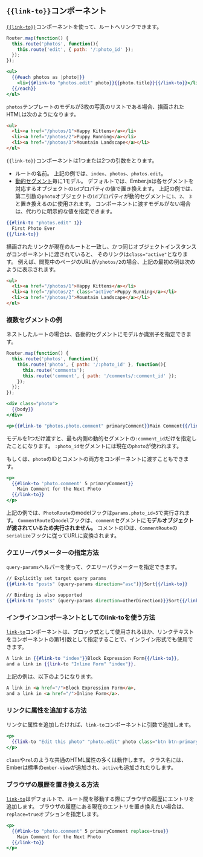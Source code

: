 <!--
## The `{{link-to}}` Component
-->

## `{{link-to}}`コンポーネント

<!--
You create a link to a route using the
[`{{link-to}}`](https://www.emberjs.com/api/ember/release/classes/Ember.Templates.helpers/methods/get?anchor=link-to)
component.
-->

[`{{link-to}}`](https://www.emberjs.com/api/ember/release/classes/Ember.Templates.helpers/methods/get?anchor=link-to)コンポーネントを使って、ルートへリンクできます。

```app/router.js
Router.map(function() {
  this.route('photos', function(){
    this.route('edit', { path: '/:photo_id' });
  });
});
```

```app/templates/photos.hbs
<ul>
  {{#each photos as |photo|}}
    <li>{{#link-to "photos.edit" photo}}{{photo.title}}{{/link-to}}</li>
  {{/each}}
</ul>
```

<!--
If the model for the `photos` template is a list of three photos, the
rendered HTML would look something like this:
-->

`photos`テンプレートのモデルが3枚の写真のリストである場合、描画されたHTMLは次のようになります。

```html
<ul>
  <li><a href="/photos/1">Happy Kittens</a></li>
  <li><a href="/photos/2">Puppy Running</a></li>
  <li><a href="/photos/3">Mountain Landscape</a></li>
</ul>
```

<!--
The `{{link-to}}` component takes one or two arguments:
-->

`{{link-to}}`コンポーネントは1つまたは2つの引数をとります。

<!--
* The name of a route. In this example, it would be `index`, `photos`, or
  `photos.edit`.
* At most one model for each [dynamic segment](../../routing/defining-your-routes/#toc_dynamic-segments).
  By default, Ember.js will replace each segment with the value of the corresponding object's `id` property.
  In the example above, the second argument is each `photo` object, and the `id` property is used to fill in
  the dynamic segment with either `1`, `2`, or `3`. If there is no model to pass to the component, you can provide
  an explicit value instead:
-->

* ルートの名前。 上記の例では、`index`、`photos`、`photos.edit`。
* [動的セグメント](../../routing/defining-your-routes/#toc_動的セグメント)毎に1モデル。
  デフォルトでは、Ember.jsは各セグメントを対応するオブジェクトの`id`プロパティの値で置き換えます。
  上記の例では、第二引数の`photo`オブジェクトの`id`プロパティが動的セグメントに`1`、`2`、
  `3`と置き換えるのに使用されます。
  コンポーネントに渡すモデルがない場合は、代わりに明示的な値を指定できます。

```app/templates/photos.hbs
{{#link-to "photos.edit" 1}}
  First Photo Ever
{{/link-to}}
```

<!--
When the rendered link matches the current route, and the same
object instance is passed into the component, then the link is given
`class="active"`. For example, if you were at the URL `/photos/2`,
the first example above would render as:
-->

描画されたリンクが現在のルートと一致し、かつ同じオブジェクトインスタンスがコンポーネントに渡されていると、
そのリンクは`class="active"`となります。
例えば、閲覧中のページのURLが`/photos/2`の場合、上記の最初の例は次のように表示されます。

```html
<ul>
  <li><a href="/photos/1">Happy Kittens</a></li>
  <li><a href="/photos/2" class="active">Puppy Running</a></li>
  <li><a href="/photos/3">Mountain Landscape</a></li>
</ul>
```

<!--
### Example for Multiple Segments
-->

### 複数セグメントの例

<!--
If the route is nested, you can supply a model or an identifier for each dynamic
segment.
-->

ネストしたルートの場合は、各動的セグメントにモデルか識別子を指定できます。

```app/router.js
Router.map(function() {
  this.route('photos', function(){
    this.route('photo', { path: '/:photo_id' }, function(){
      this.route('comments');
      this.route('comment', { path: '/comments/:comment_id' });
    });
  });
});
```

```app/templates/photo/index.hbs
<div class="photo">
  {{body}}
</div>

<p>{{#link-to "photos.photo.comment" primaryComment}}Main Comment{{/link-to}}</p>
```

<!--
If you specify only one model, it will represent the innermost dynamic segment `:comment_id`.
The `:photo_id` segment will use the current photo.
-->

モデルを1つだけ渡すと、最も内側の動的セグメントの`:comment_id`だけを指定したことになります。
`:photo_id`セグメントには現在の`photo`が使われます。

<!--
Alternatively, you could pass both a photo's ID and a comment to the component:
-->

もしくは、`photo`のIDとコメントの両方をコンポーネントに渡すこともできます。

```app/templates/photo/index.hbs
<p>
  {{#link-to 'photo.comment' 5 primaryComment}}
    Main Comment for the Next Photo
  {{/link-to}}
</p>
```

<!--
In the above example, the model hook for `PhotoRoute` will run with `params.photo_id = 5`.  The `model` hook for
`CommentRoute` _won't_ run since you supplied a model object for the `comment` segment. The comment's id will
populate the url according to `CommentRoute`'s `serialize` hook.
-->

上記の例では、`PhotoRoute`のmodelフックは`params.photo_id=5`で実行されます。
`CommentRoute`の`model`フックは、`comment`セグメントに**モデルオブジェクトが渡されているため実行されません。**
コメントのIDは、`CommentRoute`の`serialize`フックに従ってURLに変換されます。

<!--
### Setting query-params
-->

### クエリーパラメーターの指定方法

<!--
The `query-params` helper can be used to set query params on a link:
-->

`query-params`ヘルパーを使って、クエリーパラメーターを指定できます。

```handlebars
// Explicitly set target query params
{{#link-to "posts" (query-params direction="asc")}}Sort{{/link-to}}

// Binding is also supported
{{#link-to "posts" (query-params direction=otherDirection)}}Sort{{/link-to}}
```

<!--
### Using link-to as an inline component
-->

### インラインコンポーネントとしてのlink-toを使う方法

<!--
In addition to being used as a block expression, the
[`link-to`](https://www.emberjs.com/api/ember/release/classes/Ember.Templates.helpers/methods/get?anchor=link-to)
component can also be used in inline form by specifying the link text as the first
argument to the component:
-->

[`link-to`](https://www.emberjs.com/api/ember/release/classes/Ember.Templates.helpers/methods/get?anchor=link-to)コンポーネントは、ブロック式として使用されるほか、リンクテキストをコンポーネントの第1引数として指定することで、インライン形式でも使用できます。

```handlebars
A link in {{#link-to "index"}}Block Expression Form{{/link-to}},
and a link in {{link-to "Inline Form" "index"}}.
```

<!--
The output of the above would be:
-->

上記の例は、以下のようになります。

```html
A link in <a href="/">Block Expression Form</a>,
and a link in <a href="/">Inline Form</a>.
```

<!--
### Adding additional attributes on a link
-->

### リンクに属性を追加する方法

<!--
When generating a link you might want to set additional attributes for it. You can do this with additional
arguments to the `link-to` component:
-->

リンクに属性を追加したければ、`link-to`コンポーネントに引数で追加します。

```handlebars
<p>
  {{link-to "Edit this photo" "photo.edit" photo class="btn btn-primary"}}
</p>
```

<!--
Many of the common HTML properties you would want to use like `class`, and `rel` will work. When
adding class names, Ember will also apply the standard `ember-view` and possibly `active` class names.
-->

`class`や`rel`のような共通のHTML属性の多くは動作します。
クラス名には、Emberは標準の`ember-view`が追加され、`active`も追加されたりします。

<!--
### Replacing history entries
-->

### ブラウザの履歴を置き換える方法

<!--
The default behavior for
[`link-to`](https://www.emberjs.com/api/ember/release/classes/Ember.Templates.helpers/methods/get?anchor=link-to)
is to add entries to the browser's history when transitioning between the
routes. However, to replace the current entry in the browser's history you
can use the `replace=true` option:
-->

[`link-to`](https://www.emberjs.com/api/ember/release/classes/Ember.Templates.helpers/methods/get?anchor=link-to)はデフォルトで、ルート間を移動する際にブラウザの履歴にエントリを追加します。
ブラウザの履歴にある現在のエントリを置き換えたい場合は、`replace=true`オプションを指定します。

```handlebars
<p>
  {{#link-to "photo.comment" 5 primaryComment replace=true}}
    Main Comment for the Next Photo
  {{/link-to}}
</p>
```
